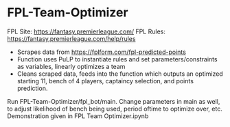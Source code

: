 # FPL-Team-Optimizer

FPL Site: https://fantasy.premierleague.com/
FPL Rules: https://fantasy.premierleague.com/help/rules

- Scrapes data from https://fplform.com/fpl-predicted-points
- Function uses PuLP to instantiate rules and set parameters/constraints as variables, linearly optimizes a team 
- Cleans scraped data, feeds into the function which outputs an optimized starting 11, bench of 4 players, captaincy selection, and points prediction.

Run FPL-Team-Optimizer/fpl_bot/main. Change parameters in main as well, to adjust likelihood of bench being used, period oftime to optimize over, etc. Demonstration given in FPL Team Optimizer.ipynb
